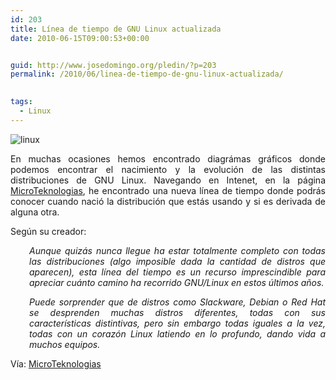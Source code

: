 ```yaml
---
id: 203
title: Línea de tiempo de GNU Linux actualizada
date: 2010-06-15T09:00:53+00:00


guid: http://www.josedomingo.org/pledin/?p=203
permalink: /2010/06/linea-de-tiempo-de-gnu-linux-actualizada/

  
tags:
  - Linux
---
```

![linux](http://microteknologias.files.wordpress.com/2010/05/ldtgl1005.png)

<p style="text-align: justify;">
  En muchas ocasiones hemos encontrado diagrámas gráficos donde podemos encontrar el nacimiento y la evolución de las distintas distribuciones de GNU Linux. Navegando en Intenet, en la página <a href="http://microteknologias.wordpress.com/2010/05/04/linea-del-tiempo-de-gnulinux/">MicroTeknologias</a>, he encontrado una nueva línea de tiempo donde podrás conocer cuando nació la distribución que estás usando y si es derivada de alguna otra.
</p>

<p style="text-align: justify;">
  Según su creador:
</p>

<p style="padding-left: 30px; text-align: justify;">
  <em>Aunque quizás nunca llegue ha estar totalmente completo con todas las distribuciones (algo imposible dada la cantidad de distros que aparecen), esta línea del tiempo es un recurso imprescindible para apreciar cuánto camino ha recorrido GNU/Linux en estos últimos años.</em>
</p>

<p style="padding-left: 30px; text-align: justify;">
  <em>Puede sorprender que de distros como Slackware, Debian o Red Hat se desprenden muchas distros diferentes, todas con sus características distintivas, pero sin embargo todas iguales a la vez, todas con un corazón Linux latiendo en lo profundo, dando vida a muchos equipos.</em>
</p>

<p style="text-align: justify;">
  Vía: <a href="http://microteknologias.wordpress.com/2010/05/04/linea-del-tiempo-de-gnulinux/">MicroTeknologias</a>
</p>

<!-- AddThis Advanced Settings generic via filter on the_content -->

<!-- AddThis Share Buttons generic via filter on the_content -->